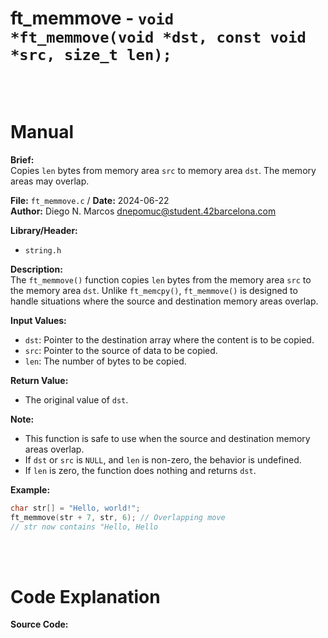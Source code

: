 # ft_memmove - `void *ft_memmove(void *dst, const void *src, size_t len);`
<br>
<br>

# Manual
**Brief:**  
Copies `len` bytes from memory area `src` to memory area `dst`. The memory areas may overlap.

**File:** `ft_memmove.c` / **Date:** 2024-06-22  
**Author:** Diego N. Marcos <dnepomuc@student.42barcelona.com>

**Library/Header:**  
* `string.h `

**Description:**  
The `ft_memmove()` function copies `len` bytes from the memory area `src` to the memory area `dst`. Unlike `ft_memcpy()`, `ft_memmove()` is designed to handle situations where the source and destination memory areas overlap.

**Input Values:**  
* `dst`: Pointer to the destination array where the content is to be copied.
* `src`: Pointer to the source of data to be copied.
* `len`: The number of bytes to be copied.

**Return Value:**  
* The original value of `dst`.

**Note:**  
- This function is safe to use when the source and destination memory areas overlap.
- If `dst` or `src` is `NULL`, and `len` is non-zero, the behavior is undefined.
- If `len` is zero, the function does nothing and returns `dst`.

**Example:**  
```c
char str[] = "Hello, world!";
ft_memmove(str + 7, str, 6); // Overlapping move
// str now contains "Hello, Hello
```

<br>
<br>

# Code Explanation
**Source Code:**
``` C


```